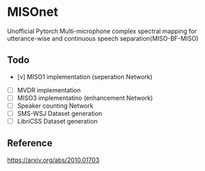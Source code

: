 # MISOnet
Unofficial Pytorch Multi-microphone complex spectral mapping for utterance-wise and continuous speech separation(MISO-BF-MISO)

## Todo
- [v] MISO1 implementation (seperation Network)
- [ ] MVDR implementation
- [ ] MISO3 implementatino (enhancement Network)
- [ ] Speaker counting Network
- [ ] SMS-WSJ Dataset generation
- [ ] LibriCSS Dataset generation

## Reference
https://arxiv.org/abs/2010.01703
